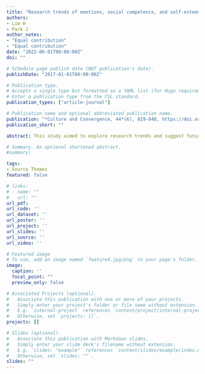 ```yaml
---
title: "Research trends of emotions, social competence, and self-esteem of children through traditional games"
authors:
- Lim H
- Park J
author_notes:
- "Equal contribution"
- "Equal contribution"
date: "2022-06-01T00:00:00Z"
doi: ""

# Schedule page publish date (NOT publication's date).
publishDate: "2017-01-01T00:00:00Z"

# Publication type.
# Accepts a single type but formatted as a YAML list (for Hugo requirements).
# Enter a publication type from the CSL standard.
publication_types: ["article-journal"]

# Publication name and optional abbreviated publication name.
publication: "*Culture and Convergence, 44*(6), 819-840, https://doi.org/10.33645/cnc.2022.6.44.6.819"
publication_short: ""

abstract: This study aimed to explore research trends and suggest future directions for preschoolers to children's emotions, social competence, and self-esteem through traditional game programs. A total of 87 papers from January 2007 to February 2022 were selected for text mining, 38 papers for reliability and validity analysis regarding research period, themes, subjects, and programs. The results were as follows (a) social competence showed the highest frequency in research themes, (b) elementary students (67.2%) and the preschool institutions and elementary schools (84.2%) were the most studied subjects and places, and (c) the major sessions of games were identified as 11-20 (57.9%). In the analysis of 5 types of traditional game programs, 'target hitting' represented the most effective for elevating emotions, social competence, and self-esteem. These findings indicate that associated variables, such as physical activity, creativity, and subjective well-being, need to be investigated as they seem to benefit early to middle childhood development. Furthermore, additional programs, tailored for low-income and multicultural families, should be developed to test the programs’ effectiveness. Future research could consider implementing the most effective subjects and types of programs for further investigations.

# Summary. An optional shortened abstract.
#summary:

tags:
- Source Themes
featured: false

# links:
# - name: ""
#   url: ""
url_pdf: 
url_code: ''
url_dataset: ''
url_poster: ''
url_project: ''
url_slides: ''
url_source: ''
url_video: ''

# Featured image
# To use, add an image named `featured.jpg/png` to your page's folder. 
image:
  caption: ''
  focal_point: ""
  preview_only: false

# Associated Projects (optional).
#   Associate this publication with one or more of your projects.
#   Simply enter your project's folder or file name without extension.
#   E.g. `internal-project` references `content/project/internal-project/index.md`.
#   Otherwise, set `projects: []`.
projects: []

# Slides (optional).
#   Associate this publication with Markdown slides.
#   Simply enter your slide deck's filename without extension.
#   E.g. `slides: "example"` references `content/slides/example/index.md`.
#   Otherwise, set `slides: ""`.
slides: ""
---
```


